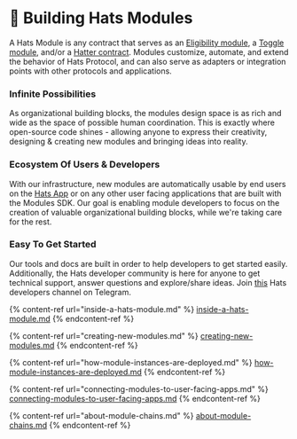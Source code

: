 # 🧩 Building Hats Modules

A Hats Module is any contract that serves as an [Eligibility module](../hats-protocol-overview/eligibility-modules.md), a [Toggle module](../hats-protocol-overview/toggle-modules.md), and/or a [Hatter contract](../hats-protocol-overview/hat-admins-and-hatter-contracts.md#hatter-contracts). Modules customize, automate, and extend the behavior of Hats Protocol, and can also serve as adapters or integration points with other protocols and applications.

### Infinite Possibilities

As organizational building blocks, the modules design space is as rich and wide as the space of possible human coordination. This is exactly where open-source code shines - allowing anyone to express their creativity, designing & creating new modules and bringing ideas into reality.

### Ecosystem Of Users & Developers&#x20;

With our infrastructure, new modules are automatically usable by end users on the [Hats App](https://app.hatsprotocol.xyz/) or on any other user facing applications that are built with the Modules SDK. Our goal is enabling module developers to focus on the creation of valuable organizational building blocks, while we're taking care for the rest.

### Easy To Get Started

Our tools and docs are built in order to help developers to get started easily. Additionally, the Hats developer community is here for anyone to get technical support, answer questions and explore/share ideas. Join [this](https://t.me/+HrcKPUxaWvg3Zjhh) Hats developers channel on Telegram.

{% content-ref url="inside-a-hats-module.md" %}
[inside-a-hats-module.md](inside-a-hats-module.md)
{% endcontent-ref %}

{% content-ref url="creating-new-modules.md" %}
[creating-new-modules.md](creating-new-modules.md)
{% endcontent-ref %}

{% content-ref url="how-module-instances-are-deployed.md" %}
[how-module-instances-are-deployed.md](how-module-instances-are-deployed.md)
{% endcontent-ref %}

{% content-ref url="connecting-modules-to-user-facing-apps.md" %}
[connecting-modules-to-user-facing-apps.md](connecting-modules-to-user-facing-apps.md)
{% endcontent-ref %}

{% content-ref url="about-module-chains.md" %}
[about-module-chains.md](about-module-chains.md)
{% endcontent-ref %}
